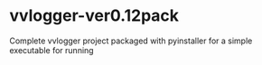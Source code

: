 # vvlogger-ver0.12pack
Complete vvlogger project packaged with pyinstaller for a simple executable for running
